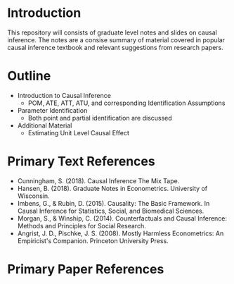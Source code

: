 # Introduction 
This repository will consists of graduate level notes and slides on causal inference. The notes are a consise summary of material covered in popular causal inference textbook and relevant suggestions from research papers.

# Outline
- Introduction to Causal Inference
  * POM, ATE, ATT, ATU, and corresponding Identification Assumptions
- Parameter Identification 
  * Both point and partial identification are discussed 
- Additional Material
  * Estimating Unit Level Causal Effect


# Primary Text References
- Cunningham, S. (2018). Causal Inference The Mix Tape. 
- Hansen, B. (2018). Graduate Notes in Econometrics. University of Wisconsin.  
- Imbens, G., & Rubin, D. (2015). Causality: The Basic Framework. In Causal Inference for Statistics, Social, and Biomedical Sciences.  
- Morgan, S., & Winship, C. (2014). Counterfactuals and Causal Inference: Methods and Principles for Social Research.
- Angrist, J. D., Pischke, J. S. (2008). Mostly Harmless Econometrics: An Empiricist's Companion. Princeton University Press. 

# Primary Paper References
